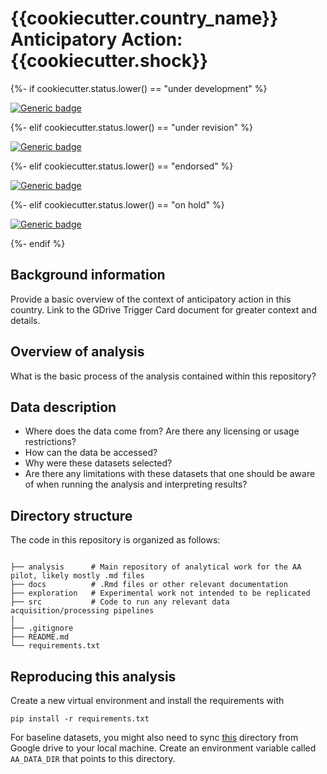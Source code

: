 # {{cookiecutter.country_name}} Anticipatory Action: {{cookiecutter.shock}}

{%- if cookiecutter.status.lower() == "under development" %}

[![Generic badge](https://img.shields.io/badge/STATUS-UNDER%20DEVELOPMENT-%23007CE0)](https://shields.io/)

{%- elif cookiecutter.status.lower() == "under revision" %}

[![Generic badge](https://img.shields.io/badge/STATUS-UNDER%20REVISION-%23CCCCCC)](https://shields.io/)

{%- elif cookiecutter.status.lower() == "endorsed" %}

[![Generic badge](https://img.shields.io/badge/STATUS-ENDORSED-%231EBFB3)](https://shields.io/)

{%- elif cookiecutter.status.lower() == "on hold" %}

[![Generic badge](https://img.shields.io/badge/STATUS-ON%20HOLD-%23F2645A)](https://shields.io/) 

{%- endif %}

## Background information

Provide a basic overview of the context of anticipatory action in this country. Link to the GDrive Trigger Card document for greater context and details.  

## Overview of analysis

What is the basic process of the analysis contained within this repository? 

## Data description

- Where does the data come from? Are there any licensing or usage restrictions?
- How can the data be accessed?
- Why were these datasets selected?
- Are there any limitations with these datasets that one should be aware of when running the analysis and interpreting results?

## Directory structure 

The code in this repository is organized as follows: 

```

├── analysis      # Main repository of analytical work for the AA pilot, likely mostly .md files 
├── docs          # .Rmd files or other relevant documentation
├── exploration   # Experimental work not intended to be replicated 
├── src           # Code to run any relevant data acquisition/processing pipelines
|
├── .gitignore
├── README.md
└── requirements.txt

```

## Reproducing this analysis

Create a new virtual environment and install the requirements with 

```
pip install -r requirements.txt
```

For baseline datasets, you might also need to sync [this](https://drive.google.com/drive/u/3/folders/1RVpnCUpxHQ-jokV_27xLRqOs6qR_8mqQ) directory from Google drive to your local machine. Create an environment variable called `AA_DATA_DIR` that points to this directory.